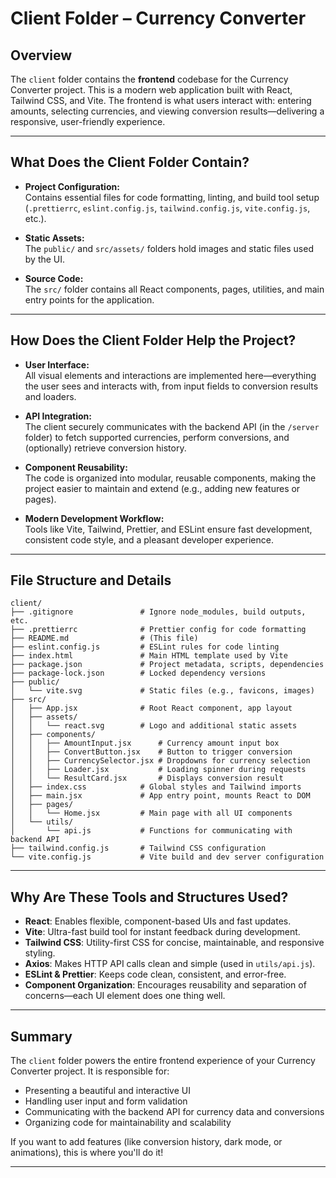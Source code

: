 # Client Folder – Currency Converter

## Overview

The `client` folder contains the **frontend** codebase for the Currency Converter project. This is a modern web application built with React, Tailwind CSS, and Vite. The frontend is what users interact with: entering amounts, selecting currencies, and viewing conversion results—delivering a responsive, user-friendly experience.

---

## What Does the Client Folder Contain?

- **Project Configuration:**  
  Contains essential files for code formatting, linting, and build tool setup (`.prettierrc`, `eslint.config.js`, `tailwind.config.js`, `vite.config.js`, etc.).

- **Static Assets:**  
  The `public/` and `src/assets/` folders hold images and static files used by the UI.

- **Source Code:**  
  The `src/` folder contains all React components, pages, utilities, and main entry points for the application.

---

## How Does the Client Folder Help the Project?

- **User Interface:**  
  All visual elements and interactions are implemented here—everything the user sees and interacts with, from input fields to conversion results and loaders.

- **API Integration:**  
  The client securely communicates with the backend API (in the `/server` folder) to fetch supported currencies, perform conversions, and (optionally) retrieve conversion history.

- **Component Reusability:**  
  The code is organized into modular, reusable components, making the project easier to maintain and extend (e.g., adding new features or pages).

- **Modern Development Workflow:**  
  Tools like Vite, Tailwind, Prettier, and ESLint ensure fast development, consistent code style, and a pleasant developer experience.

---

## File Structure and Details

```
client/
├── .gitignore               # Ignore node_modules, build outputs, etc.
├── .prettierrc              # Prettier config for code formatting
├── README.md                # (This file)
├── eslint.config.js         # ESLint rules for code linting
├── index.html               # Main HTML template used by Vite
├── package.json             # Project metadata, scripts, dependencies
├── package-lock.json        # Locked dependency versions
├── public/
│   └── vite.svg             # Static files (e.g., favicons, images)
├── src/
│   ├── App.jsx              # Root React component, app layout
│   ├── assets/
│   │   └── react.svg        # Logo and additional static assets
│   ├── components/
│   │   ├── AmountInput.jsx      # Currency amount input box
│   │   ├── ConvertButton.jsx    # Button to trigger conversion
│   │   ├── CurrencySelector.jsx # Dropdowns for currency selection
│   │   ├── Loader.jsx           # Loading spinner during requests
│   │   └── ResultCard.jsx       # Displays conversion result
│   ├── index.css            # Global styles and Tailwind imports
│   ├── main.jsx             # App entry point, mounts React to DOM
│   ├── pages/
│   │   └── Home.jsx         # Main page with all UI components
│   └── utils/
│       └── api.js           # Functions for communicating with backend API
├── tailwind.config.js       # Tailwind CSS configuration
└── vite.config.js           # Vite build and dev server configuration
```

---

## Why Are These Tools and Structures Used?

- **React**: Enables flexible, component-based UIs and fast updates.
- **Vite**: Ultra-fast build tool for instant feedback during development.
- **Tailwind CSS**: Utility-first CSS for concise, maintainable, and responsive styling.
- **Axios**: Makes HTTP API calls clean and simple (used in `utils/api.js`).
- **ESLint & Prettier**: Keeps code clean, consistent, and error-free.
- **Component Organization**: Encourages reusability and separation of concerns—each UI element does one thing well.

---

## Summary

The `client` folder powers the entire frontend experience of your Currency Converter project. It is responsible for:

- Presenting a beautiful and interactive UI
- Handling user input and form validation
- Communicating with the backend API for currency data and conversions
- Organizing code for maintainability and scalability

If you want to add features (like conversion history, dark mode, or animations), this is where you'll do it!

---